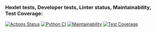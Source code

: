 ### Hexlet tests, Developer tests, Linter status, Maintainability, Test Coverage:
[![Actions Status](https://github.com/Abra19/python-project-50/actions/workflows/hexlet-check.yml/badge.svg)](https://github.com/Abra19/python-project-50/actions)
[![Python CI](https://github.com/Abra19/python-project-50/actions/workflows/python_ci.yml/badge.svg)](https://github.com/Abra19/python-project-50/actions/workflows/python_ci.yml)
[![Maintainability](https://api.codeclimate.com/v1/badges/59cc52fc12a5afd4759f/maintainability)](https://codeclimate.com/github/Abra19/python-project-50/maintainability)
[![Test Coverage](https://api.codeclimate.com/v1/badges/59cc52fc12a5afd4759f/test_coverage)](https://codeclimate.com/github/Abra19/python-project-50/test_coverage)